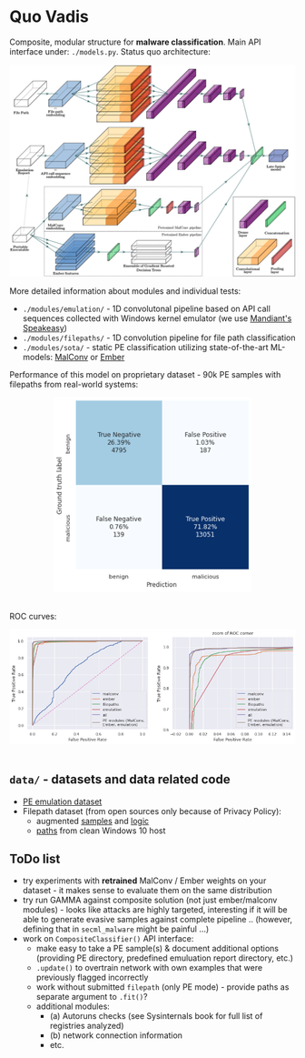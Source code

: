 # Quo Vadis

Composite, modular structure for **malware classification**. Main API interface under: `./models.py`. Status quo architecture:

<p align="center"><img src="img/composite_scheme.png" width=600><br>

More detailed information about modules and individual tests:

- `./modules/emulation/` - 1D convolutonal pipeline based on API call sequences collected with Windows kernel emulator (we use [Mandiant's Speakeasy](https://github.com/mandiant/speakeasy))
- `./modules/filepaths/` - 1D convolution pipeline for file path classification
- `./modules/sota/` - static PE classification utilizing state-of-the-art ML-models: [MalConv](modules/sota/malconv) or [Ember](modules/sota/ember)

Performance of this model on proprietary dataset - 90k PE samples with filepaths from real-world systems:

<center><img src="evaluation/composite/composite_validation_confusionmatrix.png" width=350></center><br>

ROC curves:

<center><img src="evaluation/composite/composite_roc_curves.png" width=800></center><br>

## `data/` - datasets and data related code

- [PE emulation dataset](data/emulation.dataset/emulation.dataset.7z)
- Filepath dataset (from open sources only because of Privacy Policy):
  - augmented [samples](data/path.dataset/dataset_malicious_augumented.txt) and [logic](data/path.dataset/augment/augmentation.ipynb)
  - [paths](data/path.dataset/dataset_benign_win10.txt) from clean Windows 10 host

## ToDo list

- try experiments with **retrained** MalConv / Ember weights on your dataset - it makes sense to evaluate them on the same distribution
- try run GAMMA against composite solution (not just ember/malconv modules) - looks like attacks are highly targeted, interesting if it will be able to generate evasive samples against complete pipeline .. (however, defining that in `secml_malware` might be painful ...)
- work on `CompositeClassifier()` API interface:
  - make easy to take a PE sample(s) & document additional options (providing PE directory, predefined emuluation report directory, etc.)
  - `.update()` to overtrain network with own examples that were previously flagged incorrectly
  - work without submitted `filepath` (only PE mode) - provide paths as separate argument to `.fit()`?
  - additional modules:
    - (a) Autoruns checks (see Sysinternals book for full list of registries analyzed)
    - (b) network connection information
    - etc.
